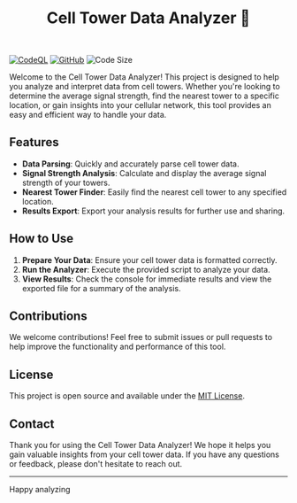 <h1 align="center">Cell Tower Data Analyzer 🚀</h1>
<br>

[![CodeQL](https://github.com/Armoghan-ul-Mohmin/Cell-Tower-Data-Analyzer/actions/workflows/codeql.yml/badge.svg)](https://github.com/Armoghan-ul-Mohmin/Cell-Tower-Data-Analyzer/actions/workflows/codeql.yml)
[![GitHub](https://img.shields.io/github/license/Armoghan-ul-Mohmin/Cell-Tower-Data-Analyzer)](https://github.com/Armoghan-ul-Mohmin/Cell-Tower-Data-Analyzer/blob/main/LICENSE)
![Code Size](https://img.shields.io/github/languages/code-size/Armoghan-ul-Mohmin/Cell-Tower-Data-Analyzer)


Welcome to the Cell Tower Data Analyzer! This project is designed to help you analyze and interpret data from cell towers. Whether you're looking to determine the average signal strength, find the nearest tower to a specific location, or gain insights into your cellular network, this tool provides an easy and efficient way to handle your data.

## Features

- **Data Parsing**: Quickly and accurately parse cell tower data.
- **Signal Strength Analysis**: Calculate and display the average signal strength of your towers.
- **Nearest Tower Finder**: Easily find the nearest cell tower to any specified location.
- **Results Export**: Export your analysis results for further use and sharing.

## How to Use

1. **Prepare Your Data**: Ensure your cell tower data is formatted correctly.
2. **Run the Analyzer**: Execute the provided script to analyze your data.
3. **View Results**: Check the console for immediate results and view the exported file for a summary of the analysis.

## Contributions

We welcome contributions! Feel free to submit issues or pull requests to help improve the functionality and performance of this tool.

## License

This project is open source and available under the [MIT License](LICENSE).

## Contact

Thank you for using the Cell Tower Data Analyzer! We hope it helps you gain valuable insights from your cell tower data. If you have any questions or feedback, please don't hesitate to reach out.

---

Happy analyzing